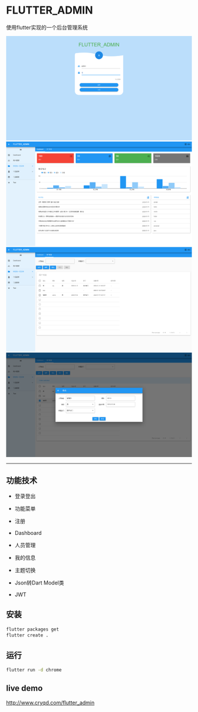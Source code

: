 # FLUTTER_ADMIN

使用flutter实现的一个后台管理系统

![image](https://raw.githubusercontent.com/cairuoyu/screenshots/master/flutter_admin_login.PNG)
![image](https://raw.githubusercontent.com/cairuoyu/screenshots/master/flutter_admin_dashboard.PNG)
![image](https://raw.githubusercontent.com/cairuoyu/screenshots/master/flutter_admin_user.PNG)
![image](https://raw.githubusercontent.com/cairuoyu/screenshots/master/flutter_admin_user-update.PNG)

---
## 功能技术
* 登录登出
* 功能菜单
* 注册
* Dashboard
* 人员管理
* 我的信息
* 主题切换

* Json转Dart Model类
* JWT

## 安装
```bash
flutter packages get
flutter create .
```

## 运行
```bash
flutter run -d chrome
```

## live demo
http://www.cryqd.com/flutter_admin
